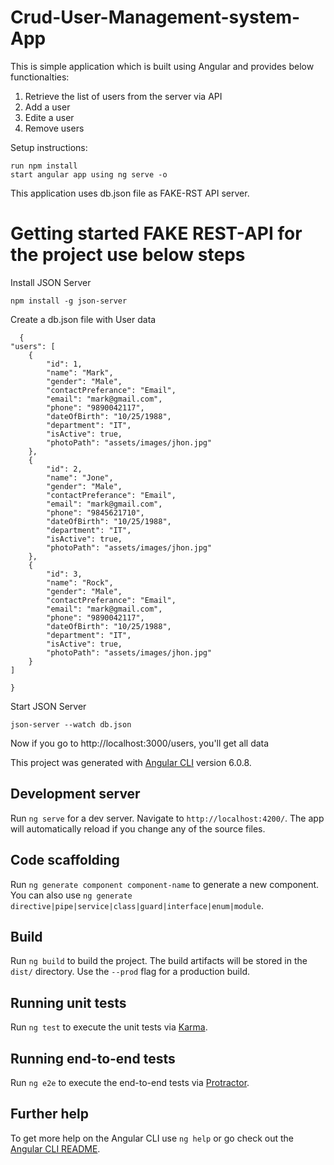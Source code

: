 # Crud-User-Management-system-App

This is simple application which is built using Angular and provides below functionalties:

  1. Retrieve the list of users from the server via API
  2. Add a user
  3. Edite a user
  4. Remove users
  
 Setup instructions:

    run npm install
    start angular app using ng serve -o

This application uses db.json file as FAKE-RST  API server. 

# Getting started FAKE REST-API for the project use below steps 

Install JSON Server

    npm install -g json-server

Create a db.json file with User data

      {
    "users": [
        {
            "id": 1,
            "name": "Mark",
            "gender": "Male",
            "contactPreferance": "Email",
            "email": "mark@gmail.com",
            "phone": "9890042117",
            "dateOfBirth": "10/25/1988",
            "department": "IT",
            "isActive": true,
            "photoPath": "assets/images/jhon.jpg"
        },
        {
            "id": 2,
            "name": "Jone",
            "gender": "Male",
            "contactPreferance": "Email",
            "email": "mark@gmail.com",
            "phone": "9845621710",
            "dateOfBirth": "10/25/1988",
            "department": "IT",
            "isActive": true,
            "photoPath": "assets/images/jhon.jpg"
        },
        {
            "id": 3,
            "name": "Rock",
            "gender": "Male",
            "contactPreferance": "Email",
            "email": "mark@gmail.com",
            "phone": "9890042117",
            "dateOfBirth": "10/25/1988",
            "department": "IT",
            "isActive": true,
            "photoPath": "assets/images/jhon.jpg"
        }
    ]
    
    }

Start JSON Server

    json-server --watch db.json

Now if you go to http://localhost:3000/users, you'll get all data



This project was generated with [Angular CLI](https://github.com/angular/angular-cli) version 6.0.8.

## Development server

Run `ng serve` for a dev server. Navigate to `http://localhost:4200/`. The app will automatically reload if you change any of the source files.

## Code scaffolding

Run `ng generate component component-name` to generate a new component. You can also use `ng generate directive|pipe|service|class|guard|interface|enum|module`.

## Build

Run `ng build` to build the project. The build artifacts will be stored in the `dist/` directory. Use the `--prod` flag for a production build.

## Running unit tests

Run `ng test` to execute the unit tests via [Karma](https://karma-runner.github.io).

## Running end-to-end tests

Run `ng e2e` to execute the end-to-end tests via [Protractor](http://www.protractortest.org/).

## Further help

To get more help on the Angular CLI use `ng help` or go check out the [Angular CLI README](https://github.com/angular/angular-cli/blob/master/README.md).
